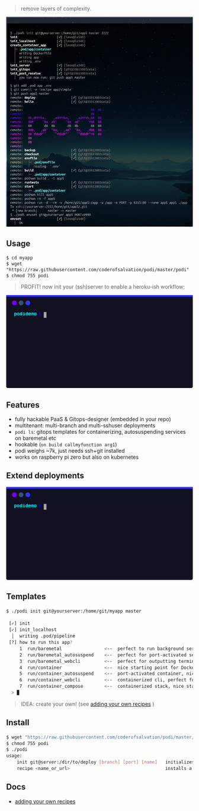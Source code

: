 > remove layers of complexity.

![](./doc/workflow.jpg)

## Usage

```
$ cd myapp 
$ wget "https://raw.githubusercontent.com/coderofsalvation/podi/master/podi"
$ chmod 755 podi
```

> PROFIT! now init your (ssh)server to enable a heroku-ish workflow:

![](./doc/intro.svg)

## Features

* fully hackable PaaS & Gitops-designer (embedded in your repo)
* multitenant: multi-branch and multi-sshuser deployments 
* `podi ls`: gitops templates for containerizing, autosuspending services on baremetal etc
* hookable (`on build callmyfunction arg1`)
* podi weighs ~7k, just needs ssh+git installed
* works on raspberry pi zero but also on kubernetes

## Extend deployments 

![](./doc/extend.svg)

## Templates

```bash
$ ./podi init git@yourserver:/home/git/myapp master

 [✓] init
 [✓] init_localhost
  │  writing .pod/pipeline
 [?] how to run this app?
     1  run/baremetal                <--  perfect to run background services on lowend systems
     2  run/baremetal_autosuspend    <--  perfect for port-activated services on lowend systems
     3  run/baremetal_webcli         <--  perfect for outputting terminal-cmds to web
     4  run/container                <--  nice starting point for Dockerfile + app 
     5  run/container_autosuspend    <--  port-activated container, nice starting point for Dockerfile + app 
     6  run/container_webcli         <--  containerized cli, perfect for outputting terminal-cmds to web
     7  run/container_compose        <--  containerized stack, nice startingpoint using docker-compose.yml 
  > ▉  
```

> IDEA: create your own! (see [adding your own recipes](doc/recipes.md) )

## Install

```bash
$ wget "https://raw.githubusercontent.com/coderofsalvation/podi/master/podi"
$ chmod 755 podi
$ ./podi
usage: 
    init git@server:/dir/to/deploy [branch] [port] [name]   initializes a deployment 
    recipe <name_or_url>                                    installs a recipe from podi repo or url
```

## Docs

* [adding your own recipes](doc/recipes.md)
